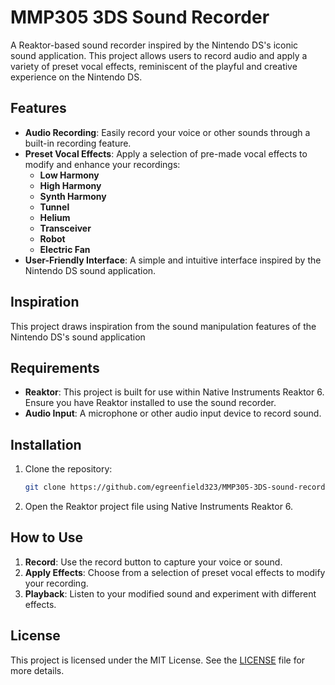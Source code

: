 # MMP305 3DS Sound Recorder

A Reaktor-based sound recorder inspired by the Nintendo DS's iconic sound application. This project allows users to record audio and apply a variety of preset vocal effects, reminiscent of the playful and creative experience on the Nintendo DS.

## Features

- **Audio Recording**: Easily record your voice or other sounds through a built-in recording feature.
- **Preset Vocal Effects**: Apply a selection of pre-made vocal effects to modify and enhance your recordings:
  - **Low Harmony**
  - **High Harmony**
  - **Synth Harmony**
  - **Tunnel**
  - **Helium**
  - **Transceiver**
  - **Robot**
  - **Electric Fan**
- **User-Friendly Interface**: A simple and intuitive interface inspired by the Nintendo DS sound application.

## Inspiration

This project draws inspiration from the sound manipulation features of the Nintendo DS's sound application

## Requirements

- **Reaktor**: This project is built for use within Native Instruments Reaktor 6. Ensure you have Reaktor installed to use the sound recorder.
- **Audio Input**: A microphone or other audio input device to record sound.

## Installation

1. Clone the repository:
   ```bash
   git clone https://github.com/egreenfield323/MMP305-3DS-sound-recorder.git
   ```
2. Open the Reaktor project file using Native Instruments Reaktor 6.

## How to Use

1. **Record**: Use the record button to capture your voice or sound.
2. **Apply Effects**: Choose from a selection of preset vocal effects to modify your recording.
3. **Playback**: Listen to your modified sound and experiment with different effects.

## License

This project is licensed under the MIT License. See the [LICENSE](LICENSE) file for more details.
